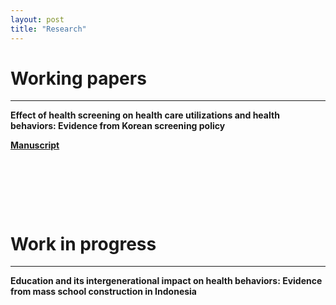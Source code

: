 ```yaml
---
layout: post
title: "Research"
---
```


# Working papers
---
**Effect of health screening on health care utilizations and health behaviors: Evidence from Korean screening policy**

[**Manuscript**](https://github.com/siho-park/health_screening/blob/main/manuscript/Health_screening_and_behavior.pdf)

<p>&nbsp;</p>
<p>&nbsp;</p>
<p>&nbsp;</p>

# Work in progress
---
**Education and its intergenerational impact on health behaviors: Evidence from mass school construction in Indonesia**
